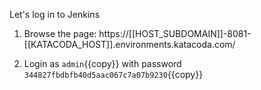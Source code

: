 Let's log in to Jenkins

1. Browse the page: https://[[HOST_SUBDOMAIN]]-8081-[[KATACODA_HOST]].environments.katacoda.com/

2. Login as `admin`{{copy}} with password `344827fbdbfb40d5aac067c7a07b9230`{{copy}}



